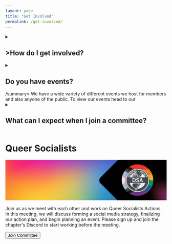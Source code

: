 ```yaml
---
layout: page
title: "Get Involved"
permalink: /get-involved/
---
```


<details>
	<summary><h2>>How do I get involved?</h2></summary>
	There are many ways to get incolved with Central NJ DSA. One way is to join the national organization if you reside within Central NJ. You can join the national organization <link rel="Here" href="https://act.dsausa.org/donate/membership/" type="" />.
	
	<br /> You can also join our Discord server and begin talking with your comrades. To join the Discord Server <link rel="Click Here" href="https://discord.gg/TyqMuJxsB3" type="" />
</details>

<details>
	<summary><h2>Do you have events?</h2>/summary>
		We have a wide variety of different events we host for members and also anyone of the public. To view our events head to our <link rel="calendar" href="/calendar/" type="" />
</details>

<details>
	<summary><h2>What can I expect when I join a committee?</h2></summary>
	If you join a committee or working group you can begin working with like minded people on a topic you feel passioante about. 
</details>

<h1>Queer Socialists</h1>
<img src="/assets/images/queer-socialist-banner-min.png" />
<p>Join us as we meet with each other and work on Queer Socialists Actions. In this meeting, we will discuss forming a social media strategy, finalizing our action plan, and begin planning an event. Please sign up and join the chapter's Discord to start working before the meeting.</p>
<frame></frame>
<button name="button" onclick="https://actionnetwork.org/events/queer-socialists-committee-meeting">Join Committee</button>

